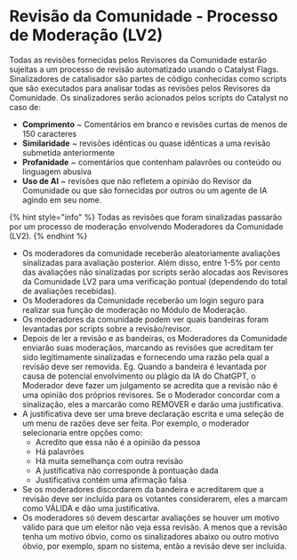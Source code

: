 # Revisão da Comunidade - Processo de Moderação (LV2)

Todas as revisões fornecidas pelos Revisores da Comunidade estarão sujeitas a um processo de revisão automatizado usando o Catalyst Flags. Sinalizadores de catalisador são partes de código conhecidas como scripts que são executados para analisar todas as revisões pelos Revisores da Comunidade. Os sinalizadores serão acionados pelos scripts do Catalyst no caso de:

* **Comprimento** \~ Comentários em branco e revisões curtas de menos de 150 caracteres
* **Similaridade** \~ revisões idênticas ou quase idênticas a uma revisão submetida anteriormente
* **Profanidade** \~ comentários que contenham palavrões ou conteúdo ou linguagem abusiva
* **Uso de AI** \~ revisões que não refletem a opinião do Revisor da Comunidade ou que são fornecidas por outros ou um agente de IA agindo em seu nome.

{% hint style="info" %}
Todas as revisões que foram sinalizadas passarão por um processo de moderação envolvendo Moderadores da Comunidade (LV2).
{% endhint %}

* Os moderadores da comunidade receberão aleatoriamente avaliações sinalizadas para avaliação posterior. Além disso, entre 1-5% por cento das avaliações não sinalizadas por scripts serão alocadas aos Revisores da Comunidade LV2 para uma verificação pontual (dependendo do total de avaliações recebidas).
* Os Moderadores da Comunidade receberão um login seguro para realizar sua função de moderação no Módulo de Moderação.
* Os moderadores da comunidade podem ver quais bandeiras foram levantadas por scripts sobre a revisão/revisor.
* Depois de ler a revisão e as bandeiras, os Moderadores da Comunidade enviarão suas moderaçãos, marcando as revisões que acreditam ter sido legitimamente sinalizadas e fornecendo uma razão pela qual a revisão deve ser removida. Eg. Quando a bandeira é levantada por causa de potencial envolvimento ou plágio da IA do ChatGPT, o Moderador deve fazer um julgamento se acredita que a revisão não é uma opinião dos próprios revisores. Se o Moderador concordar com a sinalização, eles a marcarão como REMOVER e darão uma justificativa.
* A justificativa deve ser uma breve declaração escrita e uma seleção de um menu de razões deve ser feita. Por exemplo, o moderador selecionaria entre opções como:
  * Acredito que essa não é a opinião da pessoa
  * Há palavrões
  * Há muita semelhança com outra revisão
  * A justificativa não corresponde à pontuação dada
  * Justificativa contém uma afirmação falsa
* Se os moderadores discordarem da bandeira e acreditarem que a revisão deve ser incluída para os votantes considerarem, eles a marcam como VÁLIDA e dão uma justificativa.
* Os moderadores só devem descartar avaliações se houver um motivo válido para que um eleitor não veja essa revisão. A menos que a revisão tenha um motivo óbvio, como os sinalizadores abaixo ou outro motivo óbvio, por exemplo, spam no sistema, então a revisão deve ser incluída.
